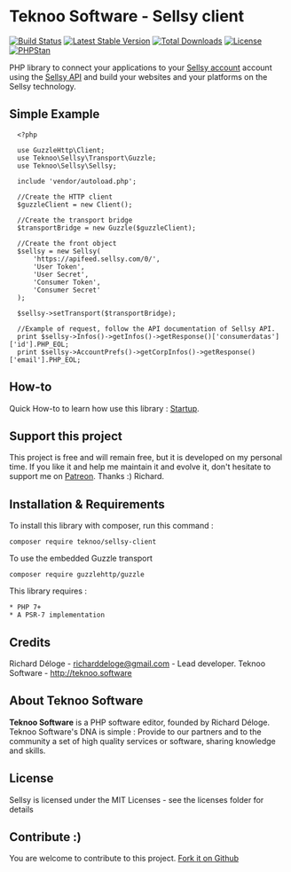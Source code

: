 Teknoo Software - Sellsy client
==========================

[![Build Status](https://travis-ci.com/TeknooSoftware/sellsy-client.svg?branch=master)](https://travis-ci.com/TeknooSoftware/sellsy-client)
[![Latest Stable Version](https://poser.pugx.org/teknoo/sellsy-client/v/stable)](https://packagist.org/packages/teknoo/sellsy-client)
[![Total Downloads](https://poser.pugx.org/teknoo/sellsy-client/downloads)](https://packagist.org/packages/teknoo/sellsy-client)
[![License](https://poser.pugx.org/teknoo/sellsy-client/license)](https://packagist.org/packages/teknoo/sellsy-client)
[![PHPStan](https://img.shields.io/badge/PHPStan-enabled-brightgreen.svg?style=flat)](https://github.com/phpstan/phpstan)

PHP library to connect your applications to your [Sellsy account](http://sellsy.com/) account using the 
[Sellsy API](http://api.sellsy.com/) and build your websites and your platforms on the Sellsy technology.

Simple Example
--------------

      <?php

      use GuzzleHttp\Client;
      use Teknoo\Sellsy\Transport\Guzzle;
      use Teknoo\Sellsy\Sellsy;

      include 'vendor/autoload.php';

      //Create the HTTP client
      $guzzleClient = new Client();

      //Create the transport bridge
      $transportBridge = new Guzzle($guzzleClient);

      //Create the front object
      $sellsy = new Sellsy(
          'https://apifeed.sellsy.com/0/',
          'User Token',
          'User Secret',
          'Consumer Token',
          'Consumer Secret'
      );

      $sellsy->setTransport($transportBridge);

      //Example of request, follow the API documentation of Sellsy API.
      print $sellsy->Infos()->getInfos()->getResponse()['consumerdatas']['id'].PHP_EOL;
      print $sellsy->AccountPrefs()->getCorpInfos()->getResponse()['email'].PHP_EOL;

How-to
------
Quick How-to to learn how use this library : [Startup](docs/quick-startup.md).

Support this project
---------------------

This project is free and will remain free, but it is developed on my personal time. 
If you like it and help me maintain it and evolve it, don't hesitate to support me on [Patreon](https://patreon.com/teknoo_software).
Thanks :) Richard. 

Installation & Requirements
---------------------------
To install this library with composer, run this command :

    composer require teknoo/sellsy-client
    
To use the embedded Guzzle transport    

    composer require guzzlehttp/guzzle

This library requires :

    * PHP 7+
    * A PSR-7 implementation

Credits
-------
Richard Déloge - <richarddeloge@gmail.com> - Lead developer.
Teknoo Software - <http://teknoo.software>

About Teknoo Software
---------------------
**Teknoo Software** is a PHP software editor, founded by Richard Déloge. 
Teknoo Software's DNA is simple : Provide to our partners and to the community a set of high quality services or software,
 sharing knowledge and skills.
 
License
-------
Sellsy is licensed under the MIT Licenses - see the licenses folder for details

Contribute :)
-------------

You are welcome to contribute to this project. [Fork it on Github](CONTRIBUTING.md)
